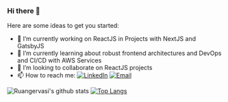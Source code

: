 ### Hi there 👋

Here are some ideas to get you started:

- 🔭 I’m currently working on ReactJS in Projects with NextJS and GatsbyJS
- 🌱 I’m currently learning about robust frontend architectures and DevOps and CI/CD with AWS Services
- 👯 I’m looking to collaborate on ReactJS projects
- 📫 How to reach me: <a href="https://www.linkedin.com/in/ruangervasi/" target="_blank"><img alt="LinkedIn" src="https://img.shields.io/badge/LinkedIn-@Ruangervasi-blue?style=flat&logo=linkedin"></a>
<a href="mailto:ruan@ruangervasi.com.br"><img alt="Email" src="https://img.shields.io/badge/ruan@ruangervasi.com.br-blue?style=flat&logo=gmail"></a>
</p>

![Ruangervasi's github stats](https://github-readme-stats.vercel.app/api?username=ruangervasi&show_icons=true&theme=dracula)
[![Top Langs](https://github-readme-stats.vercel.app/api/top-langs/?username=ruangervasi&layout=compact&show_icons=true&theme=dracula)](https://github.com/anuraghazra/github-readme-stats)
